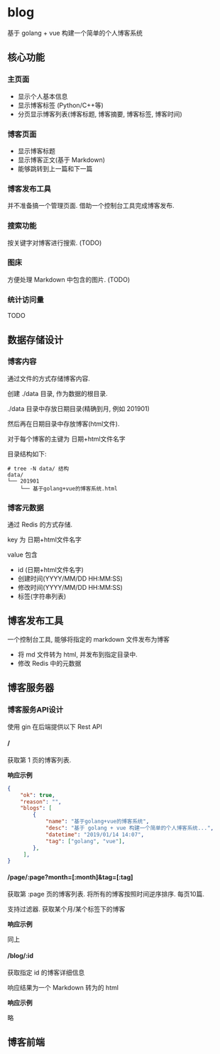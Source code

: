 # blog
基于 golang + vue 构建一个简单的个人博客系统

## 核心功能

### 主页面

* 显示个人基本信息
* 显示博客标签 (Python/C++等)
* 分页显示博客列表(博客标题, 博客摘要, 博客标签, 博客时间)

### 博客页面

* 显示博客标题
* 显示博客正文(基于 Markdown)
* 能够跳转到上一篇和下一篇

### 博客发布工具

并不准备搞一个管理页面. 借助一个控制台工具完成博客发布. 

### 搜索功能

按关键字对博客进行搜索. (TODO)

### 图床

方便处理 Markdown 中包含的图片. (TODO)

### 统计访问量

TODO

## 数据存储设计

### 博客内容

通过文件的方式存储博客内容. 

创建 ./data 目录, 作为数据的根目录. 

./data 目录中存放日期目录(精确到月, 例如 201901)

然后再在日期目录中存放博客(html文件).

对于每个博客的主键为 日期+html文件名字

目录结构如下:

```
# tree -N data/ 结构
data/
└── 201901
    └── 基于golang+vue的博客系统.html
```

### 博客元数据

通过 Redis 的方式存储.

key 为 日期+html文件名字

value 包含

* id (日期+html文件名字)
* 创建时间(YYYY/MM/DD HH:MM:SS)
* 修改时间(YYYY/MM/DD HH:MM:SS)
* 标签(字符串列表)

## 博客发布工具

一个控制台工具, 能够将指定的 markdown 文件发布为博客

* 将 md 文件转为 html, 并发布到指定目录中.
* 修改 Redis 中的元数据

## 博客服务器

### 博客服务API设计

使用 gin 在后端提供以下 Rest API

#### / 

获取第 1 页的博客列表. 

**响应示例**

```json
{
	"ok": true,
    "reason": "",
	"blogs": [
        {
            "name": "基于golang+vue的博客系统",
            "desc": "基于 golang + vue 构建一个简单的个人博客系统...",
            "datetime": "2019/01/14 14:07",
            "tag": ["golang", "vue"],
        },
     ],
}
```

#### /page/:page?month=[:month]&tag=[:tag]

获取第 :page 页的博客列表. 将所有的博客按照时间逆序排序. 每页10篇. 

支持过滤器. 获取某个月/某个标签下的博客

**响应示例**

同上

#### /blog/:id

获取指定 id 的博客详细信息

响应结果为一个 Markdown 转为的 html

**响应示例**

略

## 博客前端





